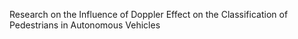 Research on the Influence of Doppler Effect on the Classification of Pedestrians in Autonomous Vehicles
